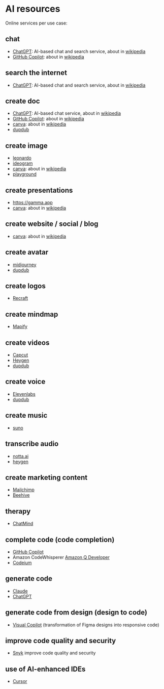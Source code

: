 # AI resources

Online services per use case:

## chat
- [ChatGPT](https://chatgpt.com): AI-based chat and search service, about in [wikipedia](https://en.wikipedia.org/wiki/ChatGPT)
- [GitHub Copilot](https://copilot.microsoft.com): about in [wikipedia](https://en.wikipedia.org/wiki/Microsoft_Copilot)
## search the internet 
- [ChatGPT](https://chatgpt.com): AI-based chat and search service, about in [wikipedia](https://en.wikipedia.org/wiki/ChatGPT)
## create doc
- [ChatGPT](https://chatgpt.com): AI-based chat service, about in [wikipedia](https://en.wikipedia.org/wiki/ChatGPT)
- [GitHub Copilot](https://copilot.microsoft.com): about in [wikipedia](https://en.wikipedia.org/wiki/Microsoft_Copilot)
- [canva](https://www.canva.com): about in [wikipedia](https://en.wikipedia.org/wiki/Canva)
- [dupdub](https://www.dupdub.com)
## create image
- [leonardo](https://leonardo.ai)
- [ideogram](https://ideogram.ai/t/explore)
- [canva](https://www.canva.com): about in [wikipedia](https://en.wikipedia.org/wiki/Canva)
- [playground](https://playground.com/m/ai-image-generator)
## create presentations
- https://gamma.app
- [canva](https://www.canva.com): about in [wikipedia](https://en.wikipedia.org/wiki/Canva)
## create website / social / blog
- [canva](https://www.canva.com): about in [wikipedia](https://en.wikipedia.org/wiki/Canva)
## create avatar
- [midjourney](https://www.midjourney.com/)
- [dupdub](https://www.dupdub.com)
## create logos
- [Recraft](https://www.recraft.ai)
## create mindmap
- [Mapify](https://mapify.so)
## create videos
- [Capcut](https://www.capcut.com)
- [Heygen](https://www.heygen.com)
- [dupdub](https://www.dupdub.com)
## create voice
- [Elevenlabs](https://elevenlabs.io)
- [dupdub](https://www.dupdub.com)
## create music
- [suno](https://suno.com)
## transcribe audio
- [notta.ai](https://www.notta.ai)
- [heygen](https://www.heygen.com)
## create marketing content
- [Mailchimp](https://mailchimp.com/solutions/ai-tools/)
- [Beehive](https://www.beehive.ai)
## therapy
- [ChatMind](https://www.chatmind.ai/)
## complete code (code completion)
- [GitHub Copilot](https://github.com/features/copilot)
- Amazon CodeWhisperer [Amazon Q Developer](https://aws.amazon.com/q/developer/)
- [Codeium](https://codeium.com)

## generate code 
- [Claude](https://claude.ai)
- [ChatGPT](https://chatgpt.com)

## generate code from design (design to code)
- [Visual Copilot](https://www.builder.io/blog/figma-to-code-visual-copilot) (transformation of Figma designs into responsive code)

## improve code quality and security
- [Snyk](https://snyk.io) improve code quality and security

## use of AI-enhanced IDEs
- [Cursor](https://www.cursor.com)
